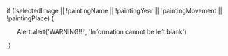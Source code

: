 if (!selectedImage || !paintingName || !paintingYear || !paintingMovement || !paintingPlace) {

      Alert.alert('WARNING!!!', 'Information cannot be left blank')

 }